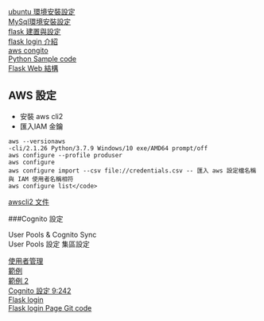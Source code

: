 [ubuntu 環境安裝設定](ubuntu.md)<br>[MySql環境安裝設定](mysql.md)<br>[flask 建置與設定](flask.md)<br>[flask login 介紹](flask_login.md)<br>[aws congito](AWS_Congito)<br>[Python Sample code](https://github.com/cinngyang/ETLTemplate)<br>[Flask Web 結構](WebComponent.md)<br>




<h2 id='aws'>AWS 設定</h2>

- 安裝 aws cli2
- 匯入IAM 金鑰

```shell
aws --versionaws
-cli/2.1.26 Python/3.7.9 Windows/10 exe/AMD64 prompt/off
aws configure --profile produser    
aws configure
aws configure import --csv file://credentials.csv -- 匯入 aws 設定檔名稱與 IAM 使用者名稱相符
aws configure list</code>
```

[awscli2 文件](https://docs.aws.amazon.com/zh_tw/cli/latest/userguide/cli-configure-quickstart.html)<p>

###Cognito 設定

User Pools & Cognito Sync<br>User Pools 設定 集區設定

[使用者管理](https://akuma1.pixnet.net/blog/post/321458140-%ef%bc%88%e5%8d%81%ef%bc%89cognito%ef%bc%88%e4%bd%bf%e7%94%a8%e8%80%85%e7%ae%a1%e7%90%86%ef%bc%89%ef%bc%8d%ef%bc%8daws%e7%b6%93%e9%a9%97%e6%95%99%e5%ad%b8)<br>[範例](https://github.com/capless/warrant)<br>[範例 2](https://www.reddit.com/r/flask/comments/9srjjn/aws_cognito_jwt/)<br>[Cognito 設定 9:242](https://www.youtube.com/watch?v=jTu--LpjA18&ab_channel=edureka%21) <br>[Flask login](https://www.youtube.com/watch?v=qMtk4LJ5OfE&ab_channel=BojanBaltic)<br>[Flask login Page Git code](https://github.com/Balta-zar/cognito-js-flask-tutorial)<br>

